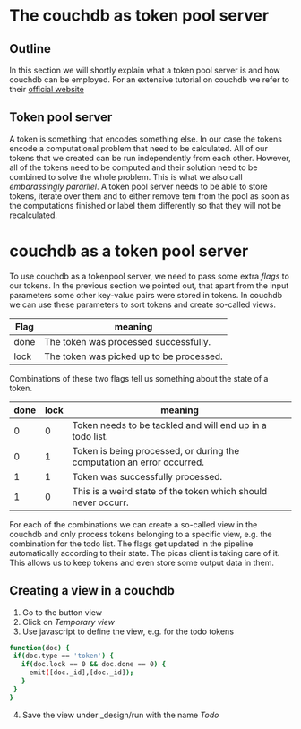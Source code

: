 # The couchdb as token pool server

## Outline
In this section we will shortly explain what a token pool server is and how couchdb can be employed. For an extensive tutorial on couchdb we refer to their [official website](http://couchdb.apache.org/)

## Token pool server
A token is something that encodes something else. In our case the tokens encode a computational problem that need to be calculated. All of our tokens that we created can be run independently from each other. However, all of the tokens need to be computed and their solution need to be combined to solve the whole problem. This is what we also call *embarassingly pararllel*.
A token pool server needs to be able to store tokens, iterate over them and to either remove tem from the pool as soon as the computations finished or label them differently so that they will not be recalculated.

# couchdb as a token pool server
To use couchdb as a tokenpool server, we need to pass some extra *flags* to our tokens.
In the previous section we pointed out, that apart from the input parameters some other key-value pairs were stored in tokens.
In couchdb we can use these parameters to sort tokens and create so-called views.

Flag | meaning
-----|---------
done | The token was processed successfully.
lock | The token was picked up to be processed.

Combinations of these two flags tell us something about the state of a token.

done | lock | meaning
------|-----|---------
0 | 0 | Token needs to be tackled and will end up in a todo list.
0 | 1 | Token is being processed, or during the computation an error occurred.
1 | 1 | Token was successfully processed.
1 | 0 | This is a weird state of the token which should never occurr.

For each of the combinations we can create a so-called view in the couchdb and only process tokens belonging to a specific view, e.g. 
the combination for the todo list.
The flags get updated in the pipeline automatically according to their state. The picas client is taking care of it. This allows us to keep tokens and even store some output data in them.

## Creating a view in a couchdb

1) Go to the button view
2) Click on *Temporary view*
3) Use javascript to define the view, e.g. for the todo tokens
 ```sh
 function(doc) {
  if(doc.type == 'token') {
    if(doc.lock == 0 && doc.done == 0) {
      emit([doc._id],[doc._id]);
    }
  }
}
 ```
4) Save the view under _design/run with the name *Todo*
